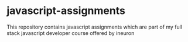 # javascript-assignments
This repository contains javascript assignments which are part of my full stack javascript developer course offered by ineuron
